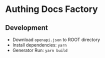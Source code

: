 # Authing Docs Factory

## Development

- Download `openapi.json` to ROOT directory
- Install dependencies: `yarn`
- Generator Run: `yarn build`
